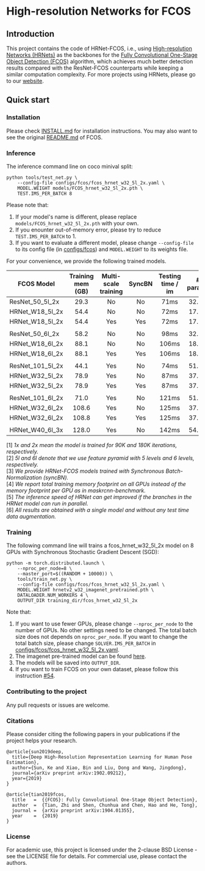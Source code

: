 # High-resolution Networks for FCOS

## Introduction
This project contains the code of HRNet-FCOS, i.e., using [High-resolution Networks (HRNets)](https://arxiv.org/pdf/1904.04514.pdf) as the backbones for the [Fully Convolutional One-Stage Object Detection (FCOS)](https://arxiv.org/abs/1904.01355) algorithm, which achieves much better detection results compared with the ResNet-FCOS counterparts while keeping a similar computation complexity. For more projects using HRNets, please go to our [website](https://github.com/HRNet).

## Quick start
### Installation

Please check [INSTALL.md](INSTALL.md) for installation instructions.
You may also want to see the original [README.md](FCOS_README.md) of FCOS.

### Inference
The inference command line on coco minival split:

    python tools/test_net.py \
        --config-file configs/fcos/fcos_hrnet_w32_5l_2x.yaml \
        MODEL.WEIGHT models/FCOS_hrnet_w32_5l_2x.pth \
        TEST.IMS_PER_BATCH 8

Please note that:
1) If your model's name is different, please replace `models/FCOS_hrnet_w32_5l_2x.pth` with your own.
2) If you enounter out-of-memory error, please try to reduce `TEST.IMS_PER_BATCH` to 1.
3) If you want to evaluate a different model, please change `--config-file` to its config file (in [configs/fcos](configs/fcos)) and `MODEL.WEIGHT` to its weights file.

For your convenience, we provide the following trained models.

FCOS Model | Training mem (GB) | Multi-scale training | SyncBN| Testing time / im | # params | Backbone GFLOPs|Total GFLOPs| AP (minival) | Link
--- |:---:|:---:|:---:|:---:|:---:|:---:|:---:|:---:|:---:
ResNet_50_5l_2x           | 29.3 | No  |No | 71ms  |32.0M |90.6  |190.0| 37.1 | [model]()
HRNet_W18_5l_2x           | 54.4 | No  |No | 72ms  |17.5M |80.6  |180.3| 37.7 | [model]()
HRNet_W18_5l_2x           | 54.4 | Yes |Yes| 72ms  |17.5M |80.6  |180.3| -    | [model]()
||
ResNet_50_6l_2x           | 58.2 | No  |No | 98ms  |32.7M |130.5 |529.0| 37.1 | [model]()
HRNet_W18_6l_2x           | 88.1 | No  |No | 106ms |18.1M |116.5 |515.1| 37.8 | [model]()
HRNet_W18_6l_2x           | 88.1 | Yes |Yes| 106ms |18.1M |116.5 |515.1| -    | [model]()
||
ResNet_101_5l_2x          | 44.1 | Yes |No | 74ms  |51.0M |162.8 |261.2| 41.4 | [model]()
HRNet_W32_5l_2x           | 78.9 | Yes |No | 87ms  |37.3M |173.6 |273.3| 41.9 | [model]()
HRNet_W32_5l_2x           | 78.9 | Yes |Yes| 87ms  |37.3M |173.6 |273.3| -    | [model]()
||
ResNet_101_6l_2x          | 71.0 | Yes |No | 121ms |51.6M |202.7 |601.0| 41.5 | [model]()
HRNet_W32_6l_2x           | 108.6| Yes |No | 125ms |37.9M |209.5 |608.0| 42.1 | [model]()
HRNet_W32_6l_2x           | 108.8| Yes |Yes| 125ms |37.9M |209.5 |608.0| 43.0 | [model]()
||
HRNet_W40_6l_3x           | 128.0| Yes |No | 142ms |54.1M |284.4 |682.9| 42.6 | [model]()

[1] *1x and 2x mean the model is trained for 90K and 180K iterations, respectively.*\
[2] *5l and 6l denote that we use feature pyramid with 5 levels and 6 levels, respectively.*\
[3] *We provide HRNet-FCOS models trained with Synchronous Batch-Normalization (syncBN).*\
[4] *We report total training memory footprint on all GPUs instead of the memory footprint per GPU as in maskrcnn-benchmark.*\
[5] *The inference speed of HRNet can get improved if the branches in the HRNet model can run in parallel.*\
[6] *All results are obtained with a single model and without any test time data augmentation.*

### Training

The following command line will trains a fcos_hrnet_w32_5l_2x model on 8 GPUs with Synchronous Stochastic Gradient Descent (SGD):

    python -m torch.distributed.launch \
        --nproc_per_node=8 \
        --master_port=$((RANDOM + 10000)) \
        tools/train_net.py \
        --config-file configs/fcos/fcos_hrnet_w32_5l_2x.yaml \
        MODEL.WEIGHT hrnetv2_w32_imagenet_pretrained.pth \
        DATALOADER.NUM_WORKERS 4 \
        OUTPUT_DIR training_dir/fcos_hrnet_w32_5l_2x
        
Note that:
1) If you want to use fewer GPUs, please change `--nproc_per_node` to the number of GPUs. No other settings need to be changed. The total batch size does not depends on `nproc_per_node`. If you want to change the total batch size, please change `SOLVER.IMS_PER_BATCH` in [configs/fcos/fcos_hrnet_w32_5l_2x.yaml](configs/fcos/fcos_hrnet_w32_5l_2x.yaml).
2) The imagenet pre-trained model can be found [here](https://github.com/HRNet/HRNet-Object-Detection#faster-r-cnn).
3) The models will be saved into `OUTPUT_DIR`.
4) If you want to train FCOS on your own dataset, please follow this instruction [#54](https://github.com/tianzhi0549/FCOS/issues/54#issuecomment-497558687).
### Contributing to the project

Any pull requests or issues are welcome.

### Citations
Please consider citing the following papers in your publications if the project helps your research. 
```
@article{sun2019deep,
  title={Deep High-Resolution Representation Learning for Human Pose Estimation},
  author={Sun, Ke and Xiao, Bin and Liu, Dong and Wang, Jingdong},
  journal={arXiv preprint arXiv:1902.09212},
  year={2019}
}

@article{tian2019fcos,
  title   =  {{FCOS}: Fully Convolutional One-Stage Object Detection},
  author  =  {Tian, Zhi and Shen, Chunhua and Chen, Hao and He, Tong},
  journal =  {arXiv preprint arXiv:1904.01355},
  year    =  {2019}
}
```


### License

For academic use, this project is licensed under the 2-clause BSD License - see the LICENSE file for details. For commercial use, please contact the authors. 
